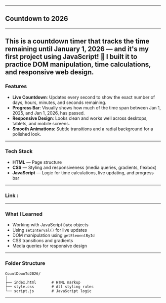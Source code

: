 
---
## Countdown to 2026
---
This is a **countdown timer** that tracks the time remaining until **January 1, 2026** — and it's my first project using **JavaScript**! 🚀
I built it to practice DOM manipulation, time calculations, and responsive web design.
---

### Features

- **Live Countdown**: Updates every second to show the exact number of days, hours, minutes, and seconds remaining.
- **Progress Bar**: Visually shows how much of the time span between Jan 1, 2025, and Jan 1, 2026, has passed.
- **Responsive Design**: Looks clean and works well across desktops, tablets, and mobile screens.
- **Smooth Animations**: Subtle transitions and a radial background for a polished look.

---

### Tech Stack

- **HTML** — Page structure
- **CSS** — Styling and responsiveness (media queries, gradients, flexbox)
- **JavaScript** — Logic for time calculations, live updating, and progress bar

---

### Link :

---

### What I Learned

- Working with JavaScript `Date` objects
- Using `setInterval()` for live updates
- DOM manipulation using `getElementById`
- CSS transitions and gradients
- Media queries for responsive design

---

### Folder Structure

```
CountDownTo2026/
│
├── index.html       # HTML markup
├── style.css        # All styling rules
└── script.js        # JavaScript logic
```

---
